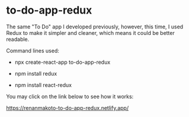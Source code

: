# to-do-app-redux
The same "To Do" app I developed previously, however, this time, I used Redux to make it simpler and cleaner, which means it could be better readable.

Command lines used:

- npx create-react-app to-do-app-redux

- npm install redux

- npm install react-redux

You may click on the link below to see how it works:

https://renanmakoto-to-do-app-redux.netlify.app/
